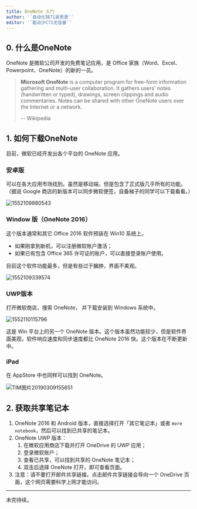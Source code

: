 ```yaml
---
title: OneNote 入门
author: '`自动化钱71吴思源`'
editor: '`能动少C71尤佳睿`'
---
```


## 0. 什么是OneNote

OneNote 是微软公司开发的免费笔记应用，是 Office 家族（Word、Excel、Powerpoint、OneNote）的新的一员。

> **Microsoft OneNote** is a computer program for free-form information gathering and multi-user collaboration. It gathers users' notes (handwritten or typed), drawings, screen clippings and audio commentaries. Notes can be shared with other OneNote users over the Internet or a network.
>
> -- Wikipedia



## 1. 如何下载OneNote

目前，微软已经开发出各个平台的 OneNote 应用。

### 安卓版

可以在各大应用市场找到。虽然是移动端，但是包含了正式版几乎所有的功能。（据说 Google 商店的新版本可以同步微软便签，自备梯子的同学可以下载看看。）

![1552109880543](/img/onenote/onenote_2.jpg)

### Window 版（OneNote 2016）

这个版本通常和其它 Office 2016 软件预装在 Win10 系统上。

- 如果刚拿到新机，可以注册微软账户激活；
- 如果已有包含 Office 365 许可证的账户，可以直接登录账户使用。

目前这个软件功能最多，但是有些过于臃肿，界面不美观。

![1552109339574](/img/onenote/onenote_1.png)

### UWP版本

打开微软商店，搜索 OneNote， 并下载安装到 Windows 系统中。

![1552110115796](/img/onenote/onenote_3.png)

这是 Win 平台上的另一个 OneNote 版本。这个版本虽然功能较少，但是软件界面美观，软件响应速度和同步速度都比 OneNote 2016 快。这个版本在不断更新中。

### iPad

在 AppStore 中也同样可以找到 OneNote。

![TIM图片20190309155651](/img/onenote/onenote_4.png)

## 2. 获取共享笔记本

1. OneNote 2016 和 Android 版本，直接选择打开「其它笔记本」或者 `more notebook`，然后可以找到已共享的笔记本。
2. OneNote UWP 版本：
   1. 在微软应用商店下载并打开 OneDrive 的 UWP 应用；
   2. 登录微软账户；
   3. 查看已共享，可以找到共享的 OneNote 笔记本；
   4. 双击后选择 OneNote 打开，即可查看页面。
3. 注意：请不要打开邮件共享链接。点击邮件共享链接会导向一个 OneDrive 页面，这个网页需要科学上网才能访问。

---

未完待续。
